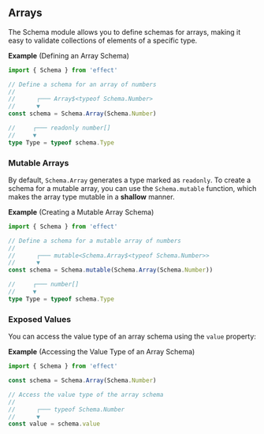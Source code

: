 ## Arrays

The Schema module allows you to define schemas for arrays, making it easy to validate collections of elements of a specific type.

**Example** (Defining an Array Schema)

```ts twoslash
import { Schema } from 'effect'

// Define a schema for an array of numbers
//
//      ┌─── Array$<typeof Schema.Number>
//      ▼
const schema = Schema.Array(Schema.Number)

//     ┌─── readonly number[]
//     ▼
type Type = typeof schema.Type
```

### Mutable Arrays

By default, `Schema.Array` generates a type marked as `readonly`.
To create a schema for a mutable array, you can use the `Schema.mutable` function, which makes the array type mutable in a **shallow** manner.

**Example** (Creating a Mutable Array Schema)

```ts twoslash
import { Schema } from 'effect'

// Define a schema for a mutable array of numbers
//
//      ┌─── mutable<Schema.Array$<typeof Schema.Number>>
//      ▼
const schema = Schema.mutable(Schema.Array(Schema.Number))

//     ┌─── number[]
//     ▼
type Type = typeof schema.Type
```

### Exposed Values

You can access the value type of an array schema using the `value` property:

**Example** (Accessing the Value Type of an Array Schema)

```ts twoslash
import { Schema } from 'effect'

const schema = Schema.Array(Schema.Number)

// Access the value type of the array schema
//
//      ┌─── typeof Schema.Number
//      ▼
const value = schema.value
```

